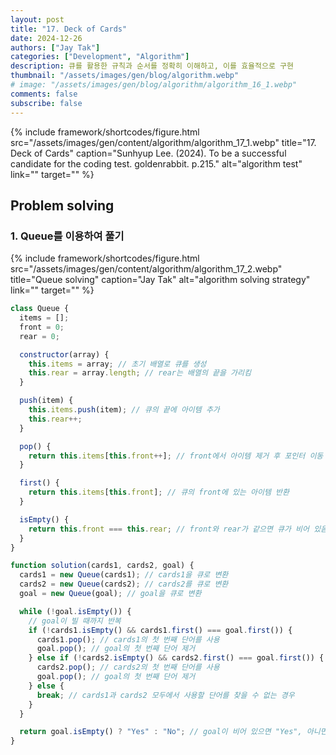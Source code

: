 ```yaml
---
layout: post
title: "17. Deck of Cards"
date: 2024-12-26
authors: ["Jay Tak"]
categories: ["Development", "Algorithm"]
description: 큐를 활용한 규칙과 순서를 정확히 이해하고, 이를 효율적으로 구현
thumbnail: "/assets/images/gen/blog/algorithm.webp"
# image: "/assets/images/gen/blog/algorithm/algorithm_16_1.webp"
comments: false
subscribe: false
---
```


{% include framework/shortcodes/figure.html src="/assets/images/gen/content/algorithm/algorithm_17_1.webp" title="17. Deck of Cards" caption="Sunhyup Lee. (2024). To be a successful candidate for the coding test. goldenrabbit. p.215." alt="algorithm test" link="" target="" %}

## Problem solving

### 1. Queue를 이용하여 풀기

{% include framework/shortcodes/figure.html src="/assets/images/gen/content/algorithm/algorithm_17_2.webp" title="Queue solving" caption="Jay Tak" alt="algorithm solving strategy" link="" target="" %}

```javascript
class Queue {
  items = [];
  front = 0;
  rear = 0;

  constructor(array) {
    this.items = array; // 초기 배열로 큐를 생성
    this.rear = array.length; // rear는 배열의 끝을 가리킴
  }

  push(item) {
    this.items.push(item); // 큐의 끝에 아이템 추가
    this.rear++;
  }

  pop() {
    return this.items[this.front++]; // front에서 아이템 제거 후 포인터 이동
  }

  first() {
    return this.items[this.front]; // 큐의 front에 있는 아이템 반환
  }

  isEmpty() {
    return this.front === this.rear; // front와 rear가 같으면 큐가 비어 있음
  }
}

function solution(cards1, cards2, goal) {
  cards1 = new Queue(cards1); // cards1을 큐로 변환
  cards2 = new Queue(cards2); // cards2를 큐로 변환
  goal = new Queue(goal); // goal을 큐로 변환

  while (!goal.isEmpty()) {
    // goal이 빌 때까지 반복
    if (!cards1.isEmpty() && cards1.first() === goal.first()) {
      cards1.pop(); // cards1의 첫 번째 단어를 사용
      goal.pop(); // goal의 첫 번째 단어 제거
    } else if (!cards2.isEmpty() && cards2.first() === goal.first()) {
      cards2.pop(); // cards2의 첫 번째 단어를 사용
      goal.pop(); // goal의 첫 번째 단어 제거
    } else {
      break; // cards1과 cards2 모두에서 사용할 단어를 찾을 수 없는 경우
    }
  }

  return goal.isEmpty() ? "Yes" : "No"; // goal이 비어 있으면 "Yes", 아니면 "No"
}
```

<br><br><br>
